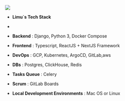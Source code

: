 <img src="https://capsule-render.vercel.app/api?type=waving&color=0:414141,100:414141&height=270&section=header&text=Limu%20here%20!%20👏&fontSize=40&fontColor=e0ffe8&animation=fadeIn" />

- **Limu`s Tech Stack**
- 
- **Backend**
: Django, Python 3, Docker Compose

- **Frontend**
: Typescript, ReactJS + NextJS Framework

- **DevOps**
: GCP, Kubernetes, ArgoCD, GitLab,aws

- **DBs**
: Postgres, ClickHouse, Redis

- **Tasks Queue**
: Celery

- **Scrum**
: GitLab Boards

- **Local Development Environments**
: Mac OS or Linux
